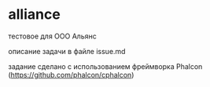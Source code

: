 # alliance
тестовое для ООО Альянс

описание задачи в файле issue.md

задание сделано с использованием фреймворка Phalcon (https://github.com/phalcon/cphalcon)
